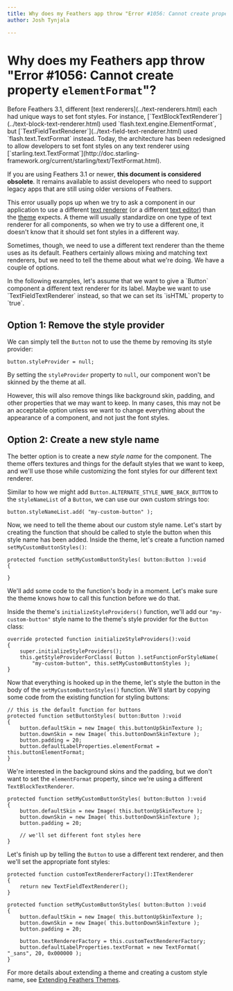 ```yaml
---
title: Why does my Feathers app throw "Error #1056: Cannot create property elementFormat"?  
author: Josh Tynjala

---
```

# Why does my Feathers app throw "Error #1056: Cannot create property `elementFormat`"?

<aside class="info">Before Feathers 3.1, different [text renderers](../text-renderers.html) each had unique ways to set font styles. For instance, [`TextBlockTextRenderer`](../text-block-text-renderer.html) used `flash.text.engine.ElementFormat`, but [`TextFieldTextRenderer`](../text-field-text-renderer.html) used `flash.text.TextFormat` instead. Today, the architecture has been redesigned to allow developers to set font styles on any text renderer using [`starling.text.TextFormat`](http://doc.starling-framework.org/current/starling/text/TextFormat.html).

If you are using Feathers 3.1 or newer, **this document is considered obsolete**. It remains available to assist developers who need to support legacy apps that are still using older versions of Feathers.</aside>

This error usually pops up when we try to ask a component in our application to use a different [text renderer](../text-renderers.html) (or a different [text editor](../text-editors.html)) than the [theme](../themes.html) expects. A theme will usually standardize on one type of text renderer for all components, so when we try to use a different one, it doesn't know that it should set font styles in a different way.

Sometimes, though, we need to use a different text renderer than the theme uses as its default. Feathers certainly allows mixing and matching text renderers, but we need to tell the theme about what we're doing. We have a couple of options.

<aside class="info">In the following examples, let's assume that we want to give a `Button` component a different text renderer for its label. Maybe we want to use `TextFieldTextRenderer` instead, so that we can set its `isHTML` property to `true`.</aside>

## Option 1: Remove the style provider

We can simply tell the `Button` not to use the theme by removing its style provider:

``` code
button.styleProvider = null;
```

By setting the `styleProvider` property to `null`, our component won't be skinned by the theme at all.

However, this will also remove things like background skin, padding, and other properties that we may want to keep. In many cases, this may not be an acceptable option unless we want to change everything about the appearance of a component, and not just the font styles.

## Option 2: Create a new style name

The better option is to create a new *style name* for the component. The theme offers textures and things for the default styles that we want to keep, and we'll use those while customizing the font styles for our different text renderer.

Similar to how we might add `Button.ALTERNATE_STYLE_NAME_BACK_BUTTON` to the `styleNameList` of a `Button`, we can use our own custom strings too:

``` code
button.styleNameList.add( "my-custom-button" );
```

Now, we need to tell the theme about our custom style name. Let's start by creating the function that should be called to style the button when this style name has been added. Inside the theme, let's create a function named `setMyCustomButtonStyles()`:

``` code
protected function setMyCustomButtonStyles( button:Button ):void
{

}
```

We'll add some code to the function's body in a moment. Let's make sure the theme knows how to call this function before we do that.

Inside the theme's `initializeStyleProviders()` function, we'll add our `"my-custom-button"` style name to the theme's style provider for the `Button` class:

``` code
override protected function initializeStyleProviders():void
{
	super.initializeStyleProviders();
	this.getStyleProviderForClass( Button ).setFunctionForStyleName(
		"my-custom-button", this.setMyCustomButtonStyles );
}
```

Now that everything is hooked up in the theme, let's style the button in the body of the `setMyCustomButtonStyles()` function. We'll start by copying some code from the existing function for styling buttons:

``` code
// this is the default function for buttons
protected function setButtonStyles( button:Button ):void
{
	button.defaultSkin = new Image( this.buttonUpSkinTexture );
	button.downSkin = new Image( this.buttonDownSkinTexture );
	button.padding = 20;
	button.defaultLabelProperties.elementFormat = this.buttonElementFormat;
}
```

We're interested in the background skins and the padding, but we don't want to set the `elementFormat` property, since we're using a different `TextBlockTextRenderer`.

``` code
protected function setMyCustomButtonStyles( button:Button ):void
{
	button.defaultSkin = new Image( this.buttonUpSkinTexture );
	button.downSkin = new Image( this.buttonDownSkinTexture );
	button.padding = 20;

	// we'll set different font styles here
}
```

Let's finish up by telling the `Button` to use a different text renderer, and then we'll set the appropriate font styles:

``` code
protected function customTextRendererFactory():ITextRenderer
{
	return new TextFieldTextRenderer();
}

protected function setMyCustomButtonStyles( button:Button ):void
{
	button.defaultSkin = new Image( this.buttonUpSkinTexture );
	button.downSkin = new Image( this.buttonDownSkinTexture );
	button.padding = 20;

	button.textRendererFactory = this.customTextRendererFactory;
	button.defaultLabelProperties.textFormat = new TextFormat( "_sans", 20, 0x000000 );
}
```

For more details about extending a theme and creating a custom style name, see [Extending Feathers Themes](../extending-themes.html).